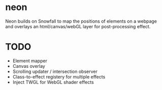 # neon

Neon builds on Snowfall to map the positions of elements on a webpage and overlays an html/canvas/webGL layer for post-processing effect.

# TODO

* Element mapper
* Canvas overlay
* Scrolling updater / intersection observer
* Class-to-effect registery for multiple effects
* Inject TWGL for WebGL shader effects
